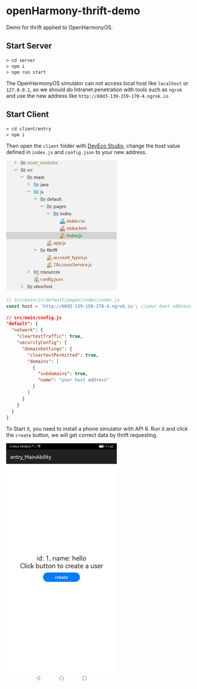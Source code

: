 # openHarmony-thrift-demo

Demo for thrift applied to OpenHarmonyOS.

## Start Server

```shell
> cd server
> npm i
> npm run start
```

The OpenHarmonyOS simulator can not access local host like `localhost` or `127.0.0.1`, so we should do Intranet penetration with tools such as `ngrok` and use the new address like `http://60d3-139-159-170-4.ngrok.io`.

## Start Client

```shell
> cd client/entry
> npm i
```

Then open the `client` folder with [DevEco Studio](https://developer.harmonyos.com/en/develop/deveco-studio/), change the host value defined in `index.js` and `config.json` to your new address. 

<img src="https://github.com/konpeki622/openHarmony-thrift-demo/blob/main/list.png" width=300 />

```js
// src/main/js/default/pages/index/index.js
const host = 'http://60d3-139-159-170-4.ngrok.io'; //your host address
```

```json
// src/main/config.js
"default": {
  "network": {
    "cleartextTraffic": true,
    "securityConfig": {
      "domainSettings": {
        "cleartextPermitted": true,
        "domains": [
          {
            "subdomains": true,
            "name": "your host address"
          }
        ]
      }
    }
  }
}
```

To Start it, you need to install a phone simulator with API 6. Run it and click the `create` button, we will get correct data by thrift requesting.

<img src="https://github.com/konpeki622/openHarmony-thrift-demo/blob/main/result.png" width=300 />
